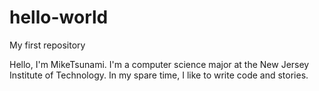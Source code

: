 # hello-world
My first repository

Hello, I'm MikeTsunami. I'm a computer science major at the New Jersey Institute of Technology. In my spare time, I like to write code and stories.
